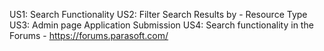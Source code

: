 US1: Search Functionality
US2: Filter Search Results by - Resource Type
US3: Admin page Application Submission
US4: Search functionality in the Forums - https://forums.parasoft.com/